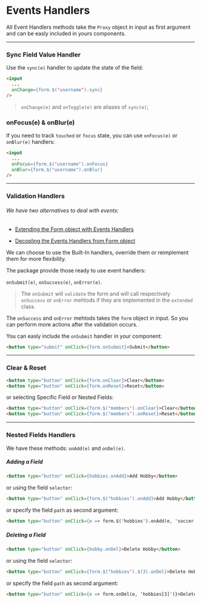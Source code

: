# Events Handlers

All Event Handlers methods take the `Proxy` object in input as first argument and can be easly included in yours components.

---

### Sync Field Value Handler

Use the `sync(e)` handler to update the state of the field:

```html
<input
  ...
  onChange={form.$('username').sync}
/>
```

> `onChange(e)` and `onToggle(e)` are aliases of `sync(e)`;

### onFocus(e) & onBlur(e)

If you need to track `touched` or `focus` state, you can use `onFocus(e)` or `onBlur(e)` handlers:

```html
<input
  ...
  onFocus={form.$('username').onFocus}
  onBlur={form.$('username').onBlur}
/>
```

---

### Validation Handlers

###### We have two alternatives to deal with events:

- [Extending the Form object with Events Handlers](extending-form.md)

- [Decopling the Events Handlers from Form object](decoupling-handlers.md)

We can choose to use the Built-In handlers, override them or reimplement them for more flexibility.

The package provide those ready to use event handlers:

`onSubmit(e)`, `onSuccess(e)`, `onError(e)`.


> The `onSubmit` will `validate` the form and will call respectively `onSuccess` or `onError` mehtods if they are implemented in the `extended` class.


The `onSuccess` and `onError` mehtods takes the `form` object in input. So you can perform more actions after the validation occurs.

You can easly include the `onSubmit` handler in your component:

```html
<button type="submit" onClick={form.onSubmit}>Submit</button>
```

---

### Clear & Reset

```html
<button type="button" onClick={form.onClear}>Clear</button>
<button type="button" onClick={form.onReset}>Reset</button>
```

or selecting Specific Field or Nested Fields:


```html
<button type="button" onClick={form.$('members').onClear}>Clear</button>
<button type="button" onClick={form.$('members').onReset}>Reset</button>
```

---

### Nested Fields Handlers

We have these methods: `onAdd(e)` and `onDel(e)`.

##### Adding a Field

```html
<button type="button" onClick={hobbies.onAdd}>Add Hobby</button>
```

or using the field `selector`:

```html
<button type="button" onClick={form.$('hobbies').onAdd}>Add Hobby</button>
```

or specify the field `path` as second argument:

```html
<button type="button" onClick={e => form.$('hobbies').onAdd(e, 'soccer')}>Add Hobby</button>
```

##### Deleting a Field

```html
<button type="button" onClick={hobby.onDel}>Delete Hobby</button>
```

or using the field `selector`:

```html
<button type="button" onClick={form.$('hobbies').$(3).onDel}>Delete Hobby</button>
```

or specify the field `path` as second argument:

```html
<button type="button" onClick={e => form.onDel(e, 'hobbies[3]')}>Delete Hobby</button>
```
